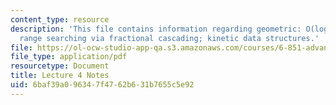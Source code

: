 ```yaml
---
content_type: resource
description: 'This file contains information regarding geometric: O(log n) 3D orthogonal
  range searching via fractional cascading; kinetic data structures.'
file: https://ol-ocw-studio-app-qa.s3.amazonaws.com/courses/6-851-advanced-data-structures-spring-2012/6baf39a096347f4762b631b7655c5e92_MIT6_851S12_Lec4.pdf
file_type: application/pdf
resourcetype: Document
title: Lecture 4 Notes
uid: 6baf39a0-9634-7f47-62b6-31b7655c5e92
---
```

